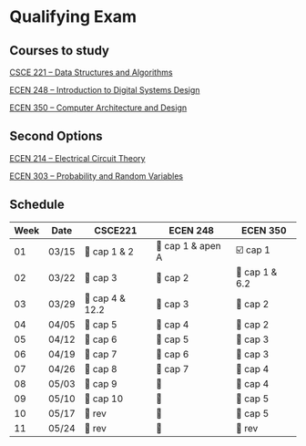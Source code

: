 # Qualifying Exam

## Courses to study

[CSCE 221 – Data Structures and Algorithms](./CSCE_221/index.md)

[ECEN 248 – Introduction to Digital Systems Design](./ECEN_248/index.md)

[ECEN 350 – Computer Architecture and Design](./ECEN_350/index.md)

## Second Options

[ECEN 214 – Electrical Circuit Theory](./ECEN_214/index.md)

[ECEN 303 – Probability and Random Variables](./ECEN_303/index.md)

## Schedule

| Week | Date |CSCE221 | ECEN 248 | ECEN 350|
|------|------|--------|----------|---------|
|01    |03/15 | :black_square_button: cap 1 & 2 | :black_square_button: cap 1 & apen A| :ballot_box_with_check: cap 1 | 
|02    |03/22 | :black_square_button: cap 3| :black_square_button: cap 2 | :black_square_button: cap 1 & 6.2 | 
|03    |03/29 | :black_square_button: cap 4 & 12.2| :black_square_button: cap 3 | :black_square_button: cap 2 | 
|04    |04/05 | :black_square_button: cap 5 | :black_square_button: cap 4 | :black_square_button: cap 2 | 
|05    |04/12 | :black_square_button: cap 6 | :black_square_button: cap 5 | :black_square_button: cap 3  | 
|06    |04/19 | :black_square_button: cap 7 | :black_square_button: cap 6 | :black_square_button: cap 3 | 
|07    |04/26 | :black_square_button: cap 8 | :black_square_button: cap 7 | :black_square_button: cap 4 | 
|08    |05/03 | :black_square_button: cap 9 | :black_square_button: | :black_square_button: cap 4 | 
|09    |05/10 | :black_square_button: cap 10 | :black_square_button: | :black_square_button: cap 5 | 
|10    |05/17 | :black_square_button: rev  | :black_square_button: | :black_square_button: cap 5| 
|11    |05/24 | :black_square_button: rev  | :black_square_button: | :black_square_button: rev| 
